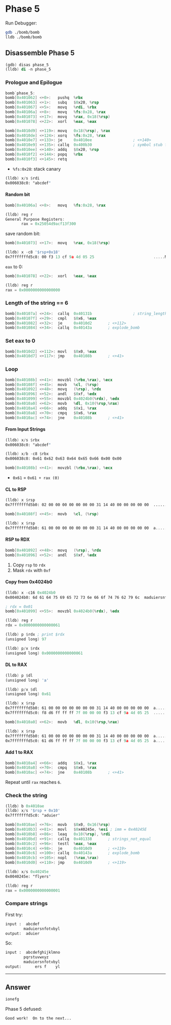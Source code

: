 # Phase 5

Run Debugger:

```bash
gdb ./bomb/bomb
lldb ./bomb/bomb
```

## Disassemble Phase 5

```asm
(gdb) disas phase_5
(lldb) di -n phase_5
```

### Prologue and Epilogue

```asm
bomb`phase_5:
bomb[0x401062] <+0>:   pushq  %rbx
bomb[0x401063] <+1>:   subq   $0x20, %rsp
bomb[0x401067] <+5>:   movq   %rdi, %rbx
bomb[0x40106a] <+8>:   movq   %fs:0x28, %rax
bomb[0x401073] <+17>:  movq   %rax, 0x18(%rsp)
bomb[0x401078] <+22>:  xorl   %eax, %eax

bomb[0x4010d9] <+119>: movq   0x18(%rsp), %rax
bomb[0x4010de] <+124>: xorq   %fs:0x28, %rax
bomb[0x4010e7] <+133>: je     0x4010ee                  ; <+140>
bomb[0x4010e9] <+135>: callq  0x400b30                  ; symbol stub for: __stack_chk_fail
bomb[0x4010ee] <+140>: addq   $0x20, %rsp
bomb[0x4010f2] <+144>: popq   %rbx
bomb[0x4010f3] <+145>: retq
```

- `%fs:0x28`: stack canary

```asm
(lldb) x/s $rdi
0x006038c0: "abcdef"
```

#### Random bit

```asm
bomb[0x40106a] <+8>:   movq   %fs:0x28, %rax

(lldb) reg r
General Purpose Registers:
       rax = 0x25054d9acf13f300
```

save random bit:

```asm
bomb[0x401073] <+17>:  movq   %rax, 0x18(%rsp)

(lldb) x -c8 '$rsp+0x18'
0x7fffffffd5c8: 00 f3 13 cf 9a 4d 05 25                          .....M.%
```

`eax` to 0:

```asm
bomb[0x401078] <+22>:  xorl   %eax, %eax

(lldb) reg r
rax = 0x0000000000000000
```

### Length of the string == 6

```asm
bomb[0x40107a] <+24>:  callq  0x40131b                  ; string_length
bomb[0x40107f] <+29>:  cmpl   $0x6, %eax
bomb[0x401082] <+32>:  je     0x4010d2       ; <+112>
bomb[0x401084] <+34>:  callq  0x40143a       ; explode_bomb
```

### Set eax to 0

```asm
bomb[0x4010d2] <+112>: movl   $0x0, %eax
bomb[0x4010d7] <+117>: jmp    0x40108b       ; <+41>
```

### Loop

```asm
bomb[0x40108b] <+41>:  movzbl (%rbx,%rax), %ecx
bomb[0x40108f] <+45>:  movb   %cl, (%rsp)
bomb[0x401092] <+48>:  movq   (%rsp), %rdx
bomb[0x401096] <+52>:  andl   $0xf, %edx
bomb[0x401099] <+55>:  movzbl 0x4024b0(%rdx), %edx
bomb[0x4010a0] <+62>:  movb   %dl, 0x10(%rsp,%rax)
bomb[0x4010a4] <+66>:  addq   $0x1, %rax
bomb[0x4010a8] <+70>:  cmpq   $0x6, %rax
bomb[0x4010ac] <+74>:  jne    0x40108b       ; <+41>
```

#### From Input Strings

```asm
(lldb) x/s $rbx
0x006038c0: "abcdef"

(lldb) x/b -c8 $rbx
0x006038c0: 0x61 0x62 0x63 0x64 0x65 0x66 0x00 0x00
```

```asm
bomb[0x40108b] <+41>:  movzbl (%rbx,%rax), %ecx
```

- `0x61` = `0x61 + rax (0)`

#### CL to RSP

```asm
(lldb) x $rsp
0x7fffffffd5b0: 02 00 00 00 00 00 00 00 31 14 40 00 00 00 00 00  ........1.@.....
```

```asm
bomb[0x40108f] <+45>:  movb   %cl, (%rsp)
```

```asm
(lldb) x $rsp
0x7fffffffd5b0: 61 00 00 00 00 00 00 00 31 14 40 00 00 00 00 00  a.......1.@.....
```

#### RSP to RDX

```asm
bomb[0x401092] <+48>:  movq   (%rsp), %rdx
bomb[0x401096] <+52>:  andl   $0xf, %edx
```

1. Copy `rsp` to `rdx`
1. Mask `rdx` with `0xf`

#### Copy from 0x4024b0

```asm
(lldb) x -c16 0x4024b0
0x004024b0: 6d 61 64 75 69 65 72 73 6e 66 6f 74 76 62 79 6c  maduiersnfotvbyl
```

```asm
; rdx = 0x01
bomb[0x401099] <+55>:  movzbl 0x4024b0(%rdx), %edx
```

```asm
(lldb) reg r
rdx = 0x0000000000000061

(lldb) p $rdx ; print $rdx
(unsigned long) 97

(lldb) p/x $rdx
(unsigned long) 0x0000000000000061
```

#### DL to RAX

```asm
(lldb) p $dl
(unsigned long) 'a'

(lldb) p/x $dl
(unsigned long) 0x61
```

```asm
(lldb) x $rsp
0x7fffffffd5b0: 61 00 00 00 00 00 00 00 31 14 40 00 00 00 00 00  a.......1.@.....
0x7fffffffd5c0: f8 d6 ff ff ff 7f 00 00 00 f3 13 cf 9a 4d 05 25  .............M.%
```

```asm
bomb[0x4010a0] <+62>:  movb   %dl, 0x10(%rsp,%rax)
```

```asm
(lldb) x $rsp
0x7fffffffd5b0: 61 00 00 00 00 00 00 00 31 14 40 00 00 00 00 00  a.......1.@.....
0x7fffffffd5c0: 61 d6 ff ff ff 7f 00 00 00 f3 13 cf 9a 4d 05 25  a............M.%
```

#### Add 1 to RAX

```asm
bomb[0x4010a4] <+66>:  addq   $0x1, %rax
bomb[0x4010a8] <+70>:  cmpq   $0x6, %rax
bomb[0x4010ac] <+74>:  jne    0x40108b       ; <+41>
```

Repeat until `rax` reaches `6`.

### Check the string

```asm
(lldb) b 0x4010ae
(lldb) x/s '$rsp + 0x10'
0x7fffffffd5c0: "aduier"
```

```asm
bomb[0x4010ae] <+76>:  movb   $0x0, 0x16(%rsp)
bomb[0x4010b3] <+81>:  movl   $0x40245e, %esi ; imm = 0x40245E
bomb[0x4010b8] <+86>:  leaq   0x10(%rsp), %rdi
bomb[0x4010bd] <+91>:  callq  0x401338       ; strings_not_equal
bomb[0x4010c2] <+96>:  testl  %eax, %eax
bomb[0x4010c4] <+98>:  je     0x4010d9       ; <+119>
bomb[0x4010c6] <+100>: callq  0x40143a       ; explode_bomb
bomb[0x4010cb] <+105>: nopl   (%rax,%rax)
bomb[0x4010d0] <+110>: jmp    0x4010d9       ; <+119>
```

```asm
(lldb) x/s 0x40245e
0x0040245e: "flyers"
```

```asm
(lldb) reg r
rax = 0x0000000000000001
```

### Compare strings

First try:

```txt
input :  abcdef
        maduiersnfotvbyl
output:  aduier
```

So:

```txt
input :  abcdefghijklmno
        pqrstuvwxyz
        maduiersnfotvbyl
output:      ers f    yl
```

---

## Answer

```bash
ionefg
```

Phase 5 defused:

```bash
Good work!  On to the next...
```


